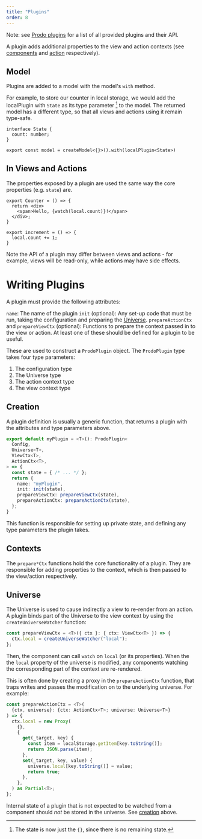```yaml
---
title: "Plugins"
order: 8
---
```


Note: see [Prodo plugins](./prodo-plugins) for a list of all provided plugins
and their API.

A plugin adds additional properties to the view and action contexts (see
[components](./components) and [action](./actions) respectively).

## Model

Plugins are added to a model with the model's `with` method.

For example, to store our counter in local storage, we would add the localPlugin
with `State` as its type parameter [^1] to the model. The returned model has a
different type, so that all views and actions using it remain type-safe.

```tsx
interface State {
  count: number;
}

export const model = createModel<{}>().with(localPlugin<State>)
```

[^1]: The state is now just the `{}`, since there is no remaining state.

## In Views and Actions

The properties exposed by a plugin are used the same way the core properties
(e.g. `state`) are.

```tsx
export Counter = () => {
  return <div>
    <span>Hello, {watch(local.count)}!</span>
  </div>;
}

export increment = () => {
  local.count += 1;
}
```

Note the API of a plugin may differ between views and actions - for example,
views will be read-only, while actions may have side effects.

# Writing Plugins

A plugin must provide the following attributes:

`name`: The name of the plugin
`init` (optional): Any set-up code that must be run, taking the configuration
and preparing the [Universe](#Universe).
`prepareActionCtx` and `prepareViewCtx` (optional): Functions to prepare the
context passed in to the view or action. At least one of these should be defined
for a plugin to be useful.

These are used to construct a `ProdoPlugin` object. The `ProdoPlugin` type takes
four type parameters:

1. The configuration type
2. The Universe type
3. The action context type
4. The view context type

## Creation

A plugin definition is usually a generic function, that returns a plugin with
the attributes and type parameters above.

```ts
export default myPlugin = <T>(): ProdoPlugin<
  Config,
  Universe<T>,
  ViewCtx<T>,
  ActionCtx<T>,
> => {
  const state = { /* ... */ };
  return {
    name: "myPlugin",
    init: init(state),
    prepareViewCtx: prepareViewCtx(state),
    prepareActionCtx: prepareActionCtx(state),
  };
}
```

This function is responsible for setting up private state, and defining any type
parameters the plugin takes.

## Contexts

The `prepare*Ctx` functions hold the core functionality of a plugin. They are
responsible for adding properties to the context, which is then passed to the
view/action respectively.

## Universe

The Universe is used to cause indirectly a view to re-render from an action. A
plugin binds part of the Universe to the view context by using the
`createUniverseWatcher` function:

```ts
const prepareViewCtx = <T>({ ctx }: { ctx: ViewCtx<T> }) => {
  ctx.local = createUniverseWatcher("local");
};
```

Then, the component can call `watch` on `local` (or its properties). When the
the `local` property of the universe is modified, any components watching the
corresponding part of the context are re-rendered.

This is often done by creating a proxy in the `prepareActionCtx` function, that
traps writes and passes the modification on to the underlying universe. For
example:

```ts
const prepareActionCtx = <T>(
  {ctx, universe}: {ctx: ActionCtx<T>; universe: Universe<T>}
) => {
  ctx.local = new Proxy(
    {},
    {
      get(_target, key) {
        const item = localStorage.getItem[key.toString()];
        return JSON.parse(item);
      },
      set(_target, key, value) {
        universe.local[key.toString()] = value;
        return true;
      },
    },
  ) as Partial<T>;
};
```

Internal state of a plugin that is not expected to be watched from a component
should *not* be stored in the universe. See [creation](#Creation) above.

